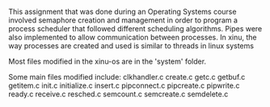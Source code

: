 This assignment that was done during an Operating Systems course involved semaphore creation and management in order to program a process scheduler that followed different scheduling algorithms. Pipes were also implemented to allow communication between processes. In xinu, the way processes are created and used is similar to threads in linux systems

Most files modified in the xinu-os are in the 'system' folder. 

Some main files modified include:
clkhandler.c
create.c
getc.c
getbuf.c
getitem.c
init.c
initialize.c
insert.c
pipconnect.c
pipcreate.c
pipwrite.c
ready.c
receive.c
resched.c
semcount.c
semcreate.c
semdelete.c
